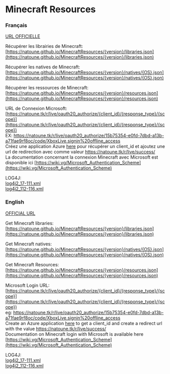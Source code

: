 # Minecraft Resources  
### Français  
  
[URL OFFICIELLE](https://natoune.tk/r/!README.php)  
  
  
  
Récupérer les librairies de Minecraft:  
[https://natoune.github.io/MinecraftResources/{version}/libraries.json](https://natoune.github.io/MinecraftResources/{version}/libraries.json)  
  
Récupérer les natives de Minecraft:  
[https://natoune.github.io/MinecraftResources/{version}/natives/{OS}.json](https://natoune.github.io/MinecraftResources/{version}/natives/{OS}.json)  
  
Récupérer les ressources de Minecraft:  
[https://natoune.github.io/MinecraftResources/{version}/resources.json](https://natoune.github.io/MinecraftResources/{version}/resources.json)  
  
URL de Connexion Microsoft:  
[https://natoune.tk/r/live/oauth20_authorize/{client_id}/{response_type}/{scope}](https://natoune.tk/r/live/oauth20_authorize/{client_id}/{response_type}/{scope})  
EX: https://natoune.tk/r/live/oauth20_authorize/15b75354-e0fd-7dbd-a13b-a71fae9rf8oc/code/XboxLive.signin%20offline_access  
Créez une application Azure [here](https://go.microsoft.com/fwlink/?linkid=2083908) pour récupérer un client_id et ajoutez une url de redirection avec comme valeur https://natoune.tk/r/live/success/  
La documentation concernant la connexion Minecraft avec Microsoft est disponible ici [https://wiki.vg/Microsoft_Authentication_Scheme](https://wiki.vg/Microsoft_Authentication_Scheme)  

LOG4J:  
[log4j2_17-111.xml](https://natoune.github.io/MinecraftResources/log4j2_17-111.xml)  
[log4j2_112-116.xml](https://natoune.github.io/MinecraftResources/log4j2_112-116.xml)
  
### English  
  
[OFFICIAL URL](https://natoune.tk/r/!README.php)  
  
  
  
Get Minecraft libraries:  
[https://natoune.github.io/MinecraftResources/{version}/libraries.json](https://natoune.github.io/MinecraftResources/{version}/libraries.json)  
  
Get Minecraft natives:  
[https://natoune.github.io/MinecraftResources/{version}/natives/{OS}.json](https://natoune.github.io/MinecraftResources/{version}/natives/{OS}.json)  
  
Get Minecraft Resources:  
[https://natoune.github.io/MinecraftResources/{version}/resources.json](https://natoune.github.io/MinecraftResources/{version}/resources.json)  
  
Microsoft Login URL:  
[https://natoune.tk/r/live/oauth20_authorize/{client_id}/{response_type}/{scope}](https://natoune.tk/r/live/oauth20_authorize/{client_id}/{response_type}/{scope})  
eg: https://natoune.tk/r/live/oauth20_authorize/15b75354-e0fd-7dbd-a13b-a71fae9rf8oc/code/XboxLive.signin%20offline_access  
Create an Azure application [here](https://go.microsoft.com/fwlink/?linkid=2083908) to get a client_id and create a redirect url with the value https://natoune.tk/r/live/success/  
Documentation on Minecraft login with Microsoft is available here [https://wiki.vg/Microsoft_Authentication_Scheme](https://wiki.vg/Microsoft_Authentication_Scheme)

LOG4J:  
[log4j2_17-111.xml](https://natoune.github.io/MinecraftResources/log4j2_17-111.xml)  
[log4j2_112-116.xml](https://natoune.github.io/MinecraftResources/log4j2_112-116.xml)
